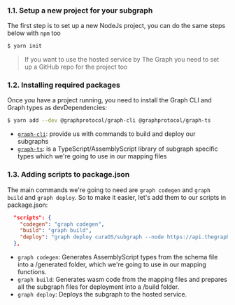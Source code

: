 ### 1.1. Setup a new project for your subgraph

The first step is to set up a new NodeJs project, you can do the same steps below with `npm` too

```sh
$ yarn init
```

> If you want to use the hosted service by The Graph you need to set up a GitHub repo for the project too


### 1.2. Installing required packages

Once you have a project running, you need to install the Graph CLI and Graph types as devDependencies:

```sh
$ yarn add --dev @graphprotocol/graph-cli @graphprotocol/graph-ts
```

- [`graph-cli`](https://github.com/graphprotocol/graph-cli): provide us with commands to build and deploy our subgraphs
- [`graph-ts`](https://github.com/graphprotocol/graph-ts):  is a TypeScript/AssemblyScript library of subgraph specific types which we're going to use in our mapping files


### 1.3. Adding scripts to package.json

The main commands we're going to need are `graph codegen` and `graph build` and `graph deploy`. So to make it easier, let's add them to our scripts in package.json:

```json
  "scripts": {
    "codegen": "graph codegen",
    "build": "graph build",
    "deploy": "graph deploy curaOS/subgraph --node https://api.thegraph.com/deploy/ --ipfs https://api.thegraph.com/ipfs/"
  },
````

- `graph codegen`: Generates AssemblyScript types from the schema file into a /generated folder, which we're going to use in our mapping functions.
- `graph build`:  Generates wasm code from the mapping files and prepares all the subgraph files for deployment into a /build folder.
- `graph deploy`: Deploys the subgraph to the hosted service. 
